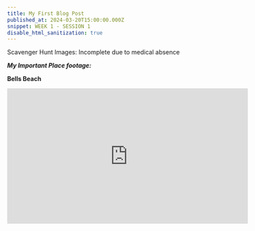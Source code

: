 ```yaml
---
title: My First Blog Post
published_at: 2024-03-20T15:00:00.000Z
snippet: WEEK 1 - SESSION 1 
disable_html_sanitization: true 
---
```

Scavenger Hunt Images: Incomplete due to medical absence

_**My Important Place footage:**_

**Bells Beach**

<iframe width="560" height="315" src="https://www.youtube.com/embed/RZL3HGANHUs?si=KuFEhMFhw8Rimw6v" title="YouTube video player" frameborder="0" allow="accelerometer; autoplay; clipboard-write; encrypted-media; gyroscope; picture-in-picture; web-share" referrerpolicy="strict-origin-when-cross-origin" allowfullscreen></iframe>


<!-- # This is h1

## This is h2

_underline_

**bold** -->
